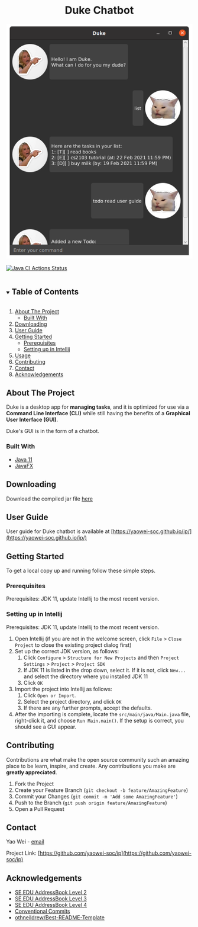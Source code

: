 <!-- PROJECT SCREENSHOT -->
<div align="center">
   <h1>Duke Chatbot</h1>
   <img src="docs/Ui.png" />
</div>

[![Java CI Actions Status](https://github.com/yaowei-soc/ip/workflows/Java%20CI/badge.svg)](https://github.com/yaowei-soc/ip/actions)

<!-- TABLE OF CONTENTS -->
<details open="open">
   <summary><h2 style="display: inline-block">Table of Contents</h2></summary>
   <ol>
      <li>
         <a href="#about-the-project">About The Project</a>
         <ul>
            <li><a href="#built-with">Built With</a></li>
         </ul>
      </li>
      <li>
         <a href="#downloading">Downloading</a>
      </li>
      <li>
         <a href="#user-guide">User Guide</a>
      </li>
      <li>
         <a href="#getting-started">Getting Started</a>
         <ul>
            <li><a href="#prerequisites">Prerequisites</a></li>
            <li><a href="#setting-up-in-intellij">Setting up in Intellij</a></li>
         </ul>
      </li>
      <li><a href="#usage">Usage</a></li>
      <li><a href="#contributing">Contributing</a></li>
      <li><a href="#contact">Contact</a></li>
      <li><a href="#acknowledgements">Acknowledgements</a></li>
   </ol>
</details>

<!-- ABOUT THE PROJECT -->

## About The Project

Duke is a desktop app for **managing tasks**, and it is optimized for use via a **Command Line
Interface (CLI)**
while still having the benefits of a **Graphical User Interface (GUI)**.

Duke's GUI is in the form of a chatbot.

### Built With

* [Java 11](https://www.java.com/en/)
* [JavaFX](https://openjfx.io/)

## Downloading

Download the compiled jar
file [here](https://github.com/yaowei-soc/ip/releases/download/release/duke.jar)

## User Guide

User guide for Duke chatbot is available
at [https://yaowei-soc.github.io/ip/](https://yaowei-soc.github.io/ip/)

<!-- GETTING STARTED -->

## Getting Started

To get a local copy up and running follow these simple steps.

### Prerequisites

Prerequisites: JDK 11, update Intellij to the most recent version.

### Setting up in Intellij

Prerequisites: JDK 11, update Intellij to the most recent version.

1. Open Intellij (if you are not in the welcome screen, click `File` > `Close Project` to close the
   existing project dialog first)
1. Set up the correct JDK version, as follows:
    1. Click `Configure` > `Structure for New Projects` and
       then `Project Settings` > `Project` > `Project SDK`
    1. If JDK 11 is listed in the drop down, select it. If it is not, click `New...` and select the
       directory where you installed JDK 11
    1. Click `OK`
1. Import the project into Intellij as follows:
    1. Click `Open or Import`.
    1. Select the project directory, and click `OK`
    1. If there are any further prompts, accept the defaults.
1. After the importing is complete, locate the `src/main/java/Main.java` file, right-click it, and
   choose `Run Main.main()`. If the setup is correct, you should see a GUI appear.

<!-- CONTRIBUTING -->

## Contributing

Contributions are what make the open source community such an amazing place to be learn, inspire,
and create. Any contributions you make are **greatly appreciated**.

1. Fork the Project
2. Create your Feature Branch (`git checkout -b feature/AmazingFeature`)
3. Commit your Changes (`git commit -m 'Add some AmazingFeature'`)
4. Push to the Branch (`git push origin feature/AmazingFeature`)
5. Open a Pull Request

<!-- CONTACT -->

## Contact

Yao Wei - [email](mailto:e0407296@u.nus.edu)

Project Link: [https://github.com/yaowei-soc/ip](https://github.com/yaowei-soc/ip)

<!-- ACKNOWLEDGEMENTS -->

## Acknowledgements

- [SE EDU AddressBook Level 2](https://github.com/se-edu/addressbook-level2)
- [SE EDU AddressBook Level 3](https://github.com/se-edu/addressbook-level3)
- [SE EDU AddressBook Level 4](https://github.com/se-edu/addressbook-level4)
- [Conventional Commits](https://www.conventionalcommits.org/en/v1.0.0/)
- [othneildrew/Best-README-Template](https://github.com/othneildrew/Best-README-Template)